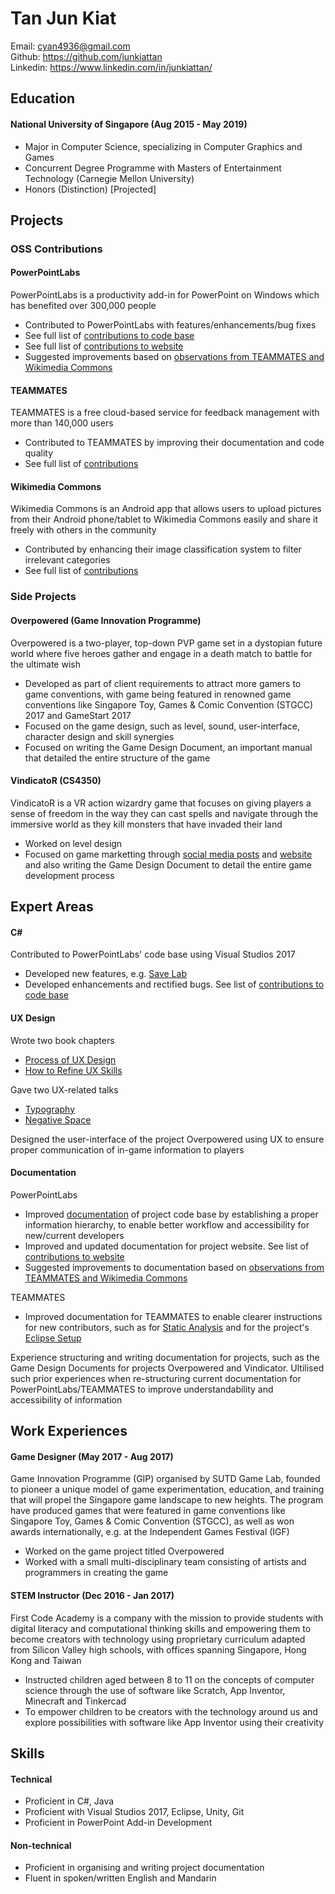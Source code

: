 # Tan Jun Kiat

Email: cyan4936@gmail.com<br>Github: https://github.com/junkiattan<br>Linkedin: https://www.linkedin.com/in/junkiattan/

## Education

#### National University of Singapore (Aug 2015 - May 2019)
- Major in Computer Science, specializing in Computer Graphics and Games
- Concurrent Degree Programme with Masters of Entertainment Technology (Carnegie Mellon University)
- Honors (Distinction) [Projected]

## Projects

### OSS Contributions

#### PowerPointLabs
PowerPointLabs is a productivity add-in for PowerPoint on Windows which has benefited over 300,000 people
- Contributed to PowerPointLabs with features/enhancements/bug fixes
- See full list of [contributions to code base](https://github.com/PowerPointLabs/PowerPointLabs/pulls?q=is%3Apr+is%3Aclosed+author%3Ajunkiattan)
- See full list of [contributions to website](https://github.com/PowerPointLabs/PowerPointLabs-Website/pulls?q=is%3Apr+is%3Aclosed+author%3Ajunkiattan)
- Suggested improvements based on [observations from TEAMMATES and Wikimedia Commons](https://github.com/nus-cs3281/2018/blob/junkiattan-progress/students/processObservations.md#tan-jun-kiat)

#### TEAMMATES
TEAMMATES is a free cloud-based service for feedback management with more than 140,000 users
- Contributed to TEAMMATES by improving their documentation and code quality
- See full list of [contributions](https://github.com/TEAMMATES/teammates/pulls?q=is%3Apr+is%3Aclosed+author%3Ajunkiattan)

#### Wikimedia Commons
Wikimedia Commons is an Android app that allows users to upload pictures from their Android phone/tablet to Wikimedia Commons easily and share it freely with others in the community
- Contributed by enhancing their image classification system to filter irrelevant categories
- See full list of [contributions](https://github.com/commons-app/apps-android-commons/pulls?q=is%3Apr+is%3Aclosed+author%3Ajunkiattan)

### Side Projects

#### Overpowered (Game Innovation Programme)
Overpowered is a two-player, top-down PVP game set in a dystopian future world where five heroes gather and engage in a death match to battle for the ultimate wish
- Developed as part of client requirements to attract more gamers to game conventions, with game being featured in renowned game conventions like Singapore Toy, Games & Comic Convention (STGCC) 2017 and GameStart 2017
- Focused on the game design, such as level, sound, user-interface, character design and skill synergies
- Focused on writing the Game Design Document, an important manual that detailed the entire structure of the game

#### VindicatoR  (CS4350)
VindicatoR is a VR action wizardry game that focuses on giving players a sense of freedom in the way they can cast spells and navigate through the immersive world as they kill monsters that have invaded their land
- Worked on level design
- Focused on game marketting through [social media posts](https://www.facebook.com/flat8studios/) and [website](http://www.vindicator.ga/) and also writing the Game Design Document to detail the entire game development process

## Expert Areas

#### C#
Contributed to PowerPointLabs' code base using Visual Studios 2017
- Developed new features, e.g. [Save Lab](https://github.com/PowerPointLabs/PowerPointLabs/pull/1637)
- Developed enhancements and rectified bugs. See list of [contributions to code base](https://github.com/PowerPointLabs/PowerPointLabs/pulls?q=is%3Apr+is%3Aclosed+author%3Ajunkiattan)

#### UX Design
Wrote two book chapters
- [Process of UX Design](https://github.com/se-edu/learningresources/blob/master/contents/uix/uix.md#the-process-of-ux-design)
- [How to Refine UX Skills](https://github.com/se-edu/learningresources/blob/master/contents/uix/refining-ux-skills.md#refining-ux-design-skills)

Gave two UX-related talks
- [Typography](https://github.com/nus-cs3281/2018/issues/15)
- [Negative Space](https://github.com/nus-cs3281/2018/issues/39)

Designed the user-interface of the project Overpowered using UX to ensure proper communication of in-game information to players

#### Documentation
PowerPointLabs
- Improved [documentation](https://github.com/PowerPointLabs/PowerPointLabs/pulls?q=is%3Apr+author%3Ajunkiattan+label%3Aa-Documents+is%3Aclosed) of project code base by establishing a proper information hierarchy, to enable better workflow and accessibility for new/current developers
- Improved and updated documentation for project website. See list of [contributions to website](https://github.com/PowerPointLabs/PowerPointLabs-Website/pulls?q=is%3Apr+is%3Aclosed+author%3Ajunkiattan)
- Suggested improvements to documentation based on [observations from TEAMMATES and Wikimedia Commons](https://github.com/nus-cs3281/2018/blob/junkiattan-progress/students/processObservations.md#tan-jun-kiat)

TEAMMATES
- Improved documentation for TEAMMATES to enable clearer instructions for new contributors, such as for [Static Analysis](https://github.com/TEAMMATES/teammates/pull/8376) and for the project's [Eclipse Setup](https://github.com/TEAMMATES/teammates/pull/8392)

Experience structuring and writing documentation for projects, such as the Game Design Documents for projects Overpowered and Vindicator. Ultilised such prior experiences when re-structuring current documentation for PowerPointLabs/TEAMMATES to improve understandability and accessibility of information

## Work Experiences

#### Game Designer (May 2017 - Aug 2017)
Game Innovation Programme (GIP) organised by SUTD Game Lab, founded to pioneer a unique model of game experimentation, education, and training that will propel the Singapore game landscape to new heights. The program have produced games that were featured in game conventions like Singapore Toy, Games & Comic Convention (STGCC), as well as won awards internationally, e.g. at the Independent Games Festival (IGF)
- Worked on the game project titled Overpowered
- Worked with a small multi-disciplinary team consisting of artists and programmers in creating the game

#### STEM Instructor (Dec 2016 - Jan 2017)
First Code Academy is a company with the mission to provide students with digital literacy and computational thinking skills and empowering them to become creators with technology using proprietary curriculum adapted from Silicon Valley high schools, with offices spanning Singapore, Hong Kong and Taiwan
- Instructed children aged between 8 to 11 on the concepts of computer science through the use of software like Scratch, App Inventor, Minecraft and Tinkercad
- To empower children to be creators with the technology around us and explore possibilities with software like App Inventor using their creativity

## Skills

#### Technical
- Proficient in C#, Java
- Proficient with Visual Studios 2017, Eclipse, Unity, Git
- Proficient in PowerPoint Add-in Development

#### Non-technical
- Proficient in organising and writing project documentation
- Fluent in spoken/written English and Mandarin
